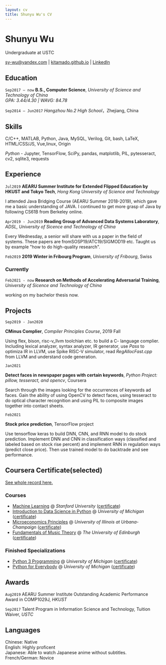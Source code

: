 ```yaml
---
layout: cv
title: Shunyu Wu's CV
---
```

# Shunyu Wu
Undergraduate at USTC

<div id="webaddress">
<a href="mailto:sy-wu@yandex.com" title="click to email">sy-wu@yandex.com</a>
| <a href="https://kitamado.github.io">kitamado.github.io</a>
| <a href="https://www.linkedin.com/in/shunyu-wu-5a51231a3/">LinkedIn</a>
</div>

## Education

`Sep2017 – now`
**B.S., Computer Science**, *University of Science and Technology of China*<br/>
*GPA: 3.44/4.30 | WAVG: 84.78*

`Sep2014 – Jun2017`
*Hangzhou No.2 High School*，Zhejiang, China

## Skills
C/C++, MATLAB, Python, Java, MySQL, Verilog, Git, bash, LaTeX, HTML/CSS/JS, Vue,linux, Origin<br/>

*Python* - Jupyter, TensorFlow, SciPy, pandas, matplotlib, PIL, pytesseract, cv2, sqlite3, requests

## Experience 

`Jul2019` 
**AEARU Summer Institute for Extended Flipped Education by HKUST and Tokyo Tech**, *Hong Kong University of Science and Technology*

I attended Java Bridging Course (AEARU Summer 2018-2019), which gave me a basic understanding of JAVA. I continued to get more grasp of Java by following CS61B from Berkeley online.

`Apr2019 - Jun2019`
**Reading Group of Advanced Data Systems Laboratory**, *ADSL, University of Sicence and Technology of China*

Every Wednesday, a senior will share with us a paper in the field of systems. These papers are fromSOSP19/ATC19/SIGMOD19 etc. Taught us by example "how to do high-quality research".

`Feb2019`
**2019 Winter in Fribourg Program**, *University of Fribourg*, Swiss

### Currently
`Feb2021 - now`
**Research on Methods of Accelerating Adversarial Training**,  *University of Sicence and Technology of China*

working on my bachelor thesis now. 

## Projects

`Sep2019 - Jan2020`

**CMinus Complier**, *Compiler Principles Course*, 2019 Fall

Using flex, bison, risc-v_llvm toolchian etc. to build a C- language complier. Including lexical analyzer, syntax analyzer, IR generator, use *Pass* to optimiza IR in LLVM, use Spike RISC-V simulator, read *RegAllocFast.cpp* from LLVM and understand code generation.

`Jan2021`

**Detect faces in newspaper pages with certain keywords**, *Python Project: pillow, tesseract, and opencv*, Coursera

Search through the images looking for the occurrences of keywords ad faces. Gain the ability of using OpenCV to detect faces, using tesseract to do optical character recognition and using PIL to composite images together into contact sheets.

`Feb2021`

**Stock price prediction**, TensorFlow project

Use tensorflow keras to build DNN, CNN, and RNN model to do stock prediction. Implement DNN and CNN in classification ways (classified and labeled based on stock rise percent) and implement RNN in regulation ways (predict close price). Then use trained model to do backtrade and see performance.

## Coursera Certificate(selected)

[See whole record here.](https://github.com/kitamado/my-mooc-certificates)

### Courses
- [Machine Learning](https://www.coursera.org/learn/machine-learning) @ *Stanford University* ([certificate](https://coursera.org/share/39de6ba3aea075f324c531d0a1ae469a))<br/>
- [Introduction to Data Science in Python](https://www.coursera.org/learn/python-data-analysis) @ *University of Michigan* ([certificate](https://coursera.org/share/9936a845ef182117b2a94c1792386890))<br/>
- [Microeconomics Principles](https://www.coursera.org/learn/microeconomics) @ *University of Illinois at Urbana-Champaign* ([certificate](https://coursera.org/share/33e600bebdcef627c679373d89b2d891))<br/>
- [Fundamentals of Music Theory](https://www.coursera.org/learn/edinburgh-music-theory) @ *The University of Edinburgh* ([certificate](https://coursera.org/share/10830dfb19e41c4325073bcfbc984ea3))<br/>

### Finished Specializations

* [Python 3 Programming](https://www.coursera.org/specializations/python-3-programming) @ *University of Michigan* ([certificate](https://coursera.org/share/f95d2f2f54e3e916bd73fb30840b4431))<br/>
* [Python for Everybody](https://www.coursera.org/specializations/python) @ *University of Michigan* ([certificate](https://coursera.org/share/cb1b054cc8f0e87b3f263ebe16ce4d88))<br/>

## Awards

`Aug2019`
AEARU Summer Institute Outstanding Academic Performance Award in COMP1029J, *HKUST*

`Sep2017`
Talent Program in Information Science and Technology, Tuition Waiver, *USTC*


## Languages
Chinese: Native<br/>
English: Highly proficent <br/>
Japanese: Able to watch Japanese anime without subtitles.<br/>
French/German: Novice<br/>




<!-- ### Footer

Last updated: Feb 2021 -->


